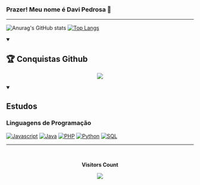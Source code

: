 ### Prazer! Meu nome é Davi Pedrosa 👋

<!--
**DaviEspinosa/DaviEspinosa** is a ✨ _special_ ✨ repository because its `README.md` (this file) appears on your GitHub profile.

Here are some ideas to get you started:

- 🔭 I’m currently working on ...
- 🌱 I’m currently learning ...
- 👯 I’m looking to collaborate on ...
- 🤔 I’m looking for help with ...
- 💬 Ask me about ...
- 📫 How to reach me: ...
- 😄 Pronouns: ...
- ⚡ Fun fact: ...
-->
<hr>

![Anurag's GitHub stats](https://github-readme-stats.vercel.app/api?username=DaviEspinosa&show_icons=true&theme=monokai)     [![Top Langs](https://github-readme-stats.vercel.app/api/top-langs/?username=DaviEspinosa&layout=donut&icons=true&theme=monokai)](https://github.com/DaviEspinosa/github-readme-stats)
  
  
  <div style="display: inline_block">
    
  <details open>
     <summary><h2>🏆 Conquistas Github</h2></summary>
      <p align="center">
        <img src="https://github-profile-trophy.vercel.app/?username=DaviEspinosa&theme=monokai&row=2&no-bg=true&column=3&margin-w=15&margin-h=15" />
      </p>
    </details>
    
  <details open>
      <summary> <h2>Estudos</h2></summary>
      <h3>Linguagens de Programação</h3>
      <p>
        <a href="https://github.com/DaviEspinosa"><img alt="Javascript" src="https://img.shields.io/badge/JavaScript-0d172f.svg?logo=javascript&logoColor=black"></a>
        <a href="https://github.com/DaviEspinosa"><img alt="Java" src="https://img.shields.io/badge/Java-0d1a3b.svg?logo=openjdk&logoColor=black"></a>
        <a href="https://github.com/DaviEspinosa"><img alt="PHP" src="https://img.shields.io/badge/PHP-122249.svg?logo=php&logoColor=white"></a>
        <a href="https://github.com/DaviEspinosa"><img alt="Python" src="https://img.shields.io/badge/Python-1a2e5f.svg?logo=python&logoColor=white"></a>
        <a href="https://github.com/DaviEspinosa"><img alt="SQL" src="https://custom-icon-badges.demolab.com/badge/SQL-243a6f.svg?logo=database&logoColor=white"></a>
      </p>
    </details>   
    
  </div>    
   <hr>
   <div align="center">
    <br><p align="centre"><b>Visitors Count</b></p>  
    <p align="center"><img align="center" src="https://profile-counter.glitch.me/{DaviEspinosa}/count.svg" /></p> 
    <br>
  </div>

